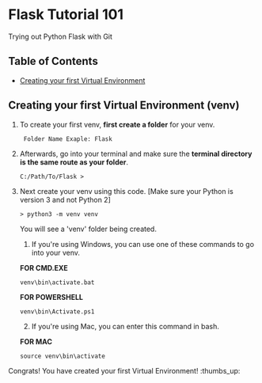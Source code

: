 # Flask Tutorial 101
Trying out Python Flask with Git

## Table of Contents
* [Creating your first Virtual Environment](#creating-your-first-virtual-environment)


## Creating your first Virtual Environment (venv)

1. To create your first venv, **first create a folder** for your venv.

    ` Folder Name Exaple: Flask`

2. Afterwards, go into your terminal and make sure the **terminal directory is the same route as your folder**.

    `C:/Path/To/Flask >`

3. Next create your venv using this code. [Make sure your Python is version 3    and not Python 2]

    `> python3 -m venv venv`

    You will see a 'venv' folder being created.

    1. If you're using Windows, you can use one of these commands to go into your venv.

    **FOR CMD.EXE**

    `venv\bin\activate.bat`

    **FOR POWERSHELL**

    `venv\bin\Activate.ps1`

    2. If you're using Mac, you can enter this command in bash.

    **FOR MAC**

    `source venv\bin\activate`

Congrats! You have created your first Virtual Environment! :thumbs_up: